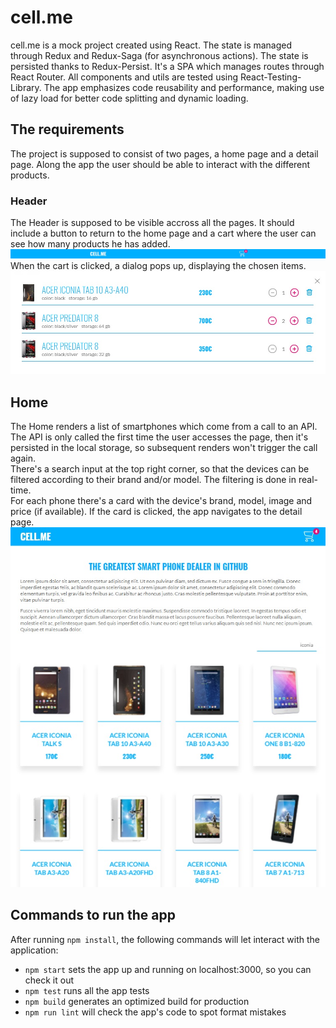 # cell.me
cell.me is a mock project created using React. The state is managed through Redux and Redux-Saga (for asynchronous actions). The state is persisted thanks to Redux-Persist. It's a SPA which manages routes through React Router. All components and utils are tested using React-Testing-Library. The app emphasizes code reusability and performance, making use of lazy load for better code splitting and dynamic loading.

## The requirements
The project is supposed to consist of two pages, a home page and a detail page. Along the app the user should be able to interact with the different products.
### Header
The Header is supposed to be visible accross all the pages. It should include a button to return to the home page and a cart where the user can see how many products he has added.  
![Header view](./readme-images/header-view.jpg "Header view")  
When the cart is clicked, a dialog pops up, displaying the chosen items.  
![Cart content](./readme-images/cart-content.jpg "Cart content")  
## Home
The Home renders a list of smartphones which come from a call to an API. The API is only called the first time the user accesses the page, then it's persisted in the local storage, so subsequent renders won't trigger the call again.  
There's a search input at the top right corner, so that the devices can be filtered according to their brand and/or model. The filtering is done in real-time.  
For each phone there's a card with the device's brand, model, image and price (if available). If the card is clicked, the app navigates to the detail page.
![Home view](./readme-images/home-view.jpg "Home view")  

## Commands to run the app
After running `npm install`, the following commands will let interact with the application:  
* `npm start` sets the app up and running on localhost:3000, so you can check it out  
* `npm test` runs all the app tests  
* `npm build` generates an optimized build for production  
* `npm run lint` will check the app's code to spot format mistakes  
